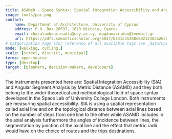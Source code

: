 ```yaml
---
title: ASAMeD - Space Syntax: Spatial Integration Accessibility and Angular Segment Analysis by Metric Distance 
image: tools/pac.png
contact:
    name: Department of Architecture, University of Cyprus
    address: P.O. Box 20537, 1678 Nicosia, Cyprus
    email: charalambous.nadia@ucy.ac.cy, magdamavridou@teemail.gr
    url: https://pdfs.semanticscholar.org/b847/b231c35288c80212383a2620202734cefc4a.pdf 
# Catgorisation tags (for reference of all available tags see _data/navigation_tools.yml file):
mode: [walking, cycling,]
scale: [street, district, municipal]
terms: open-source
type: [desktop]
target: [planners, decision-makers, developers]
---
```


The instruments presented here are: Spatial Integration Accessibility (SIA) and Angular Segment Analysis by Metric Distance (ASAMD) and they both belong to the wider theoretical and methodological field of space syntax developed in the Space Lab of University College London. Both instruments are measuring spatial accessibility. SIA is using a spatial representation called axial line and on the topological distance between axial lines based on the number of steps from one line to the other while ASAMD includes in the axial analysis furthermore the angles of incidence between lines, the segmentation by junction of the axial line and the effect that metric radii would have on the choice of routes and the trips destinations.